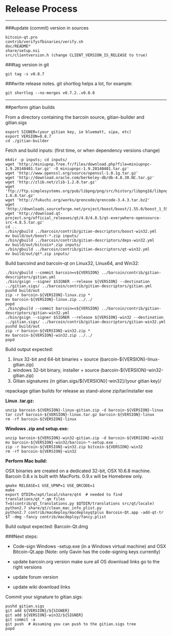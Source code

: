 Release Process
====================

* * *

###update (commit) version in sources


	bitcoin-qt.pro
	contrib/verifysfbinaries/verify.sh
	doc/README*
	share/setup.nsi
	src/clientversion.h (change CLIENT_VERSION_IS_RELEASE to true)

###tag version in git

	git tag -s v0.8.7

###write release notes. git shortlog helps a lot, for example:

	git shortlog --no-merges v0.7.2..v0.8.0

* * *

##perform gitian builds

 From a directory containing the barcoin source, gitian-builder and gitian.sigs
  
	export SIGNER=(your gitian key, ie bluematt, sipa, etc)
	export VERSION=0.8.7
	cd ./gitian-builder

 Fetch and build inputs: (first time, or when dependency versions change)

	mkdir -p inputs; cd inputs/
	wget 'http://miniupnp.free.fr/files/download.php?file=miniupnpc-1.9.20140401.tar.gz' -O miniupnpc-1.9.20140401.tar.gz'
	wget 'http://www.openssl.org/source/openssl-1.0.1g.tar.gz'
	wget 'http://download.oracle.com/berkeley-db/db-4.8.30.NC.tar.gz'
	wget 'http://zlib.net/zlib-1.2.8.tar.gz'
	wget 'ftp://ftp.simplesystems.org/pub/libpng/png/src/history/libpng16/libpng-1.6.8.tar.gz'
	wget 'http://fukuchi.org/works/qrencode/qrencode-3.4.3.tar.bz2'
	wget 'http://downloads.sourceforge.net/project/boost/boost/1.55.0/boost_1_55_0.tar.bz2'
	wget 'http://download.qt-project.org/official_releases/qt/4.8/4.8.5/qt-everywhere-opensource-src-4.8.5.tar.gz'
	cd ..
	./bin/gbuild ../barcoin/contrib/gitian-descriptors/boost-win32.yml
	mv build/out/boost-*.zip inputs/
	./bin/gbuild ../barcoin/contrib/gitian-descriptors/deps-win32.yml
	mv build/out/bitcoin*.zip inputs/
	./bin/gbuild ../barcoin/contrib/gitian-descriptors/qt-win32.yml
	mv build/out/qt*.zip inputs/

 Build barcoind and barcoin-qt on Linux32, Linux64, and Win32:
  
	./bin/gbuild --commit barcoin=v${VERSION} ../barcoin/contrib/gitian-descriptors/gitian.yml
	./bin/gsign --signer $SIGNER --release ${VERSION} --destination ../gitian.sigs/ ../barcoin/contrib/gitian-descriptors/gitian.yml
	pushd build/out
	zip -r barcoin-${VERSION}-linux.zip *
	mv barcoin-${VERSION}-linux.zip ../../
	popd
	./bin/gbuild --commit barcoin=v${VERSION} ../barcoin/contrib/gitian-descriptors/gitian-win32.yml
	./bin/gsign --signer $SIGNER --release ${VERSION}-win32 --destination ../gitian.sigs/ ../barcoin/contrib/gitian-descriptors/gitian-win32.yml
	pushd build/out
	zip -r barcoin-${VERSION}-win32.zip *
	mv barcoin-${VERSION}-win32.zip ../../
	popd

  Build output expected:

  1. linux 32-bit and 64-bit binaries + source (barcoin-${VERSION}-linux-gitian.zip)
  2. windows 32-bit binary, installer + source (barcoin-${VERSION}-win32-gitian.zip)
  3. Gitian signatures (in gitian.sigs/${VERSION}[-win32]/(your gitian key)/

repackage gitian builds for release as stand-alone zip/tar/installer exe

**Linux .tar.gz:**

	unzip barcoin-${VERSION}-linux-gitian.zip -d barcoin-${VERSION}-linux
	tar czvf barcoin-${VERSION}-linux.tar.gz barcoin-${VERSION}-linux
	rm -rf barcoin-${VERSION}-linux

**Windows .zip and setup.exe:**

	unzip barcoin-${VERSION}-win32-gitian.zip -d barcoin-${VERSION}-win32
	mv barcoin-${VERSION}-win32/barcoin-*-setup.exe .
	zip -r barcoin-${VERSION}-win32.zip bitcoin-${VERSION}-win32
	rm -rf barcoin-${VERSION}-win32

**Perform Mac build:**

  OSX binaries are created on a dedicated 32-bit, OSX 10.6.8 machine.
  Barcoin 0.8.x is built with MacPorts.  0.9.x will be Homebrew only.

	qmake RELEASE=1 USE_UPNP=1 USE_QRCODE=1
	make
	export QTDIR=/opt/local/share/qt4  # needed to find translations/qt_*.qm files
	T=$(contrib/qt_translations.py $QTDIR/translations src/qt/locale)
	python2.7 share/qt/clean_mac_info_plist.py
	python2.7 contrib/macdeploy/macdeployqtplus Barcoin-Qt.app -add-qt-tr $T -dmg -fancy contrib/macdeploy/fancy.plist

 Build output expected: Barcoin-Qt.dmg

###Next steps:

* Code-sign Windows -setup.exe (in a Windows virtual machine) and
  OSX Bitcoin-Qt.app (Note: only Gavin has the code-signing keys currently)

* update barcoin.org version
  make sure all OS download links go to the right versions

* update forum version

* update wiki download links

Commit your signature to gitian.sigs:

	pushd gitian.sigs
	git add ${VERSION}/${SIGNER}
	git add ${VERSION}-win32/${SIGNER}
	git commit -a
	git push  # Assuming you can push to the gitian.sigs tree
	popd

